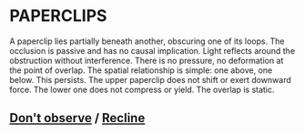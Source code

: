# PAPERCLIPS

A paperclip lies partially beneath another, obscuring one of its loops. The occlusion is passive and has no causal implication. Light reflects around the obstruction without interference. There is no pressure, no deformation at the point of overlap. The spatial relationship is simple: one above, one below. This persists. The upper paperclip does not shift or exert downward force. The lower one does not compress or yield. The overlap is static.

## [Don't observe](page-fa377b5bf57a447c) / [Recline](page-8d220a59ef737cb2)
